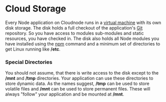 # Cloud Storage

Every Node application on Cloudnode runs in a [virtual machine](node-vm) with its own disk storage. The disk holds a full checkout of the application's [Git](/git) repository. So you have access to modules sub-modules and static resources, you have checked in. The disk also holds all Node modules you have installed using the [npm](/node-package-manager) command and a minimum set of directories to get Linux running like __/etc__.

### Special Directories

You should not assume, that there is write access to the disk except to the __/mnt__ and __/tmp__ directories. Your application can use these directories to store dynamic data. As the names suggest, __/tmp__ can be used to store volatile files and __/mnt__ can be used to store permanent files. These will always "follow" your application and be mounted at __/mnt__.